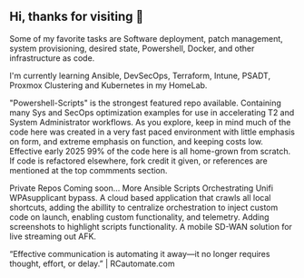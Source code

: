 ## Hi, thanks for visiting 👋


Some of my favorite tasks are Software deployment, patch management, system provisioning, desired state, Powershell, Docker, and other infrastructure as code.

I'm currently learning Ansible, DevSecOps, Terraform, Intune, PSADT, Proxmox Clustering and Kubernetes in my HomeLab.


"Powershell-Scripts" is the strongest featured repo available.  Containing many Sys and SecOps optimization examples for use in accelerating T2 and System Administrator workflows.
As you explore, keep in mind much of the code here was created in a very fast paced environment with little emphasis on form, and extreme emphasis on function, and keeping costs low.
Effective early 2025 99% of the code here is all home-grown from scratch.  If code is refactored elsewhere, fork credit it given, or references are mentioned at the top commments section.  

Private Repos Coming soon... More Ansible Scripts Orchestrating Unifi WPAsupplicant bypass.  A cloud based application that crawls all local shortcuts, adding the abillity to centralize orchestration to inject custom code on launch, enabling custom functionality, and telemetry.  Adding screenshots to highlight scripts functionality.  A mobile SD-WAN solution for live streaming out AFK.

“Effective communication is automating it away—it no longer requires thought, effort, or delay.” | RCautomate.com

<!--
**gsxryan/gsxryan** is a ✨ _special_ ✨ repository because its `README.md` (this file) appears on your GitHub profile.

Here are some ideas to get you started:

- 🔭 I’m currently working on ...
- 🌱 I’m currently learning ...
- 👯 I’m looking to collaborate on ...
- 🤔 I’m looking for help with ...
- 💬 Ask me about ...
- 📫 How to reach me: ...
- 😄 Pronouns: ...
- ⚡ Fun fact: ...
-->
